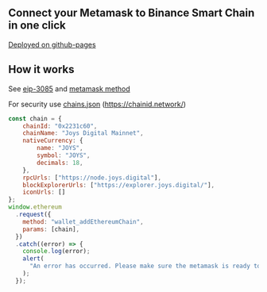 ## Connect your Metamask to Binance Smart Chain in one click

[Deployed on github-pages](https://alexey-zhdanov.github.io/metamask-to-joys/)

## How it works

See [eip-3085](https://eips.ethereum.org/EIPS/eip-3085) and [metamask method](https://docs.metamask.io/guide/rpc-api.html#wallet-addethereumchain)

For security use [chains.json](https://chainid.network/chains.json) (https://chainid.network/)

```javascript
const chain = {
    chainId: "0x2231c60",
    chainName: "Joys Digital Mainnet",
    nativeCurrency: {
        name: "JOYS",
        symbol: "JOYS",
        decimals: 18,
    },
    rpcUrls: ["https://node.joys.digital"],
    blockExplorerUrls: ["https://explorer.joys.digital/"],
    iconUrls: []
};
window.ethereum
  .request({
    method: "wallet_addEthereumChain",
    params: [chain],
  })
  .catch((error) => {
    console.log(error);
    alert(
      "An error has occurred. Please make sure the metamask is ready to go. See error in log"
    );
  });
```
